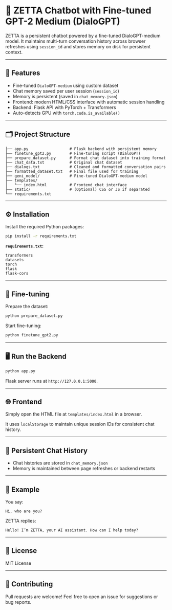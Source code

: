 
# 🤖 ZETTA Chatbot with Fine-tuned GPT-2 Medium (DialoGPT)

ZETTA is a persistent chatbot powered by a fine-tuned DialoGPT-medium model. It maintains multi-turn conversation history across browser refreshes using `session_id` and stores memory on disk for persistent context.

---

## 🚀 Features

- Fine-tuned `DialoGPT-medium` using custom dataset
- Chat memory saved per user session (`session_id`)
- Memory is persistent (saved in `chat_memory.json`)
- Frontend: modern HTML/CSS interface with automatic session handling
- Backend: Flask API with PyTorch + Transformers
- Auto-detects GPU with `torch.cuda.is_available()`

---

## 🗂️ Project Structure

```
├── app.py                  # Flask backend with persistent memory
├── finetune_gpt2.py        # Fine-tuning script (DialoGPT)
├── prepare_dataset.py      # Format chat dataset into training format
├── chat_data.txt           # Original chat dataset
├── dialogs.txt             # Cleaned and formatted conversation pairs
├── formatted_dataset.txt   # Final file used for training
├── geni_model/             # Fine-tuned DialoGPT-medium model
├── templates/
│   └── index.html          # Frontend chat interface
├── static/                 # (Optional) CSS or JS if separated
└── requirements.txt
```

---

## ⚙️ Installation

Install the required Python packages:

```bash
pip install -r requirements.txt
```

**`requirements.txt`:**
```
transformers
datasets
torch
flask
flask-cors
```

---

## 🧠 Fine-tuning

Prepare the dataset:

```bash
python prepare_dataset.py
```

Start fine-tuning:

```bash
python finetune_gpt2.py
```

---

## 🖥️ Run the Backend

```bash
python app.py
```

Flask server runs at `http://127.0.0.1:5000`.

---

## 🌐 Frontend

Simply open the HTML file at `templates/index.html` in a browser.

It uses `localStorage` to maintain unique session IDs for consistent chat history.

---

## 📂 Persistent Chat History

- Chat histories are stored in `chat_memory.json`
- Memory is maintained between page refreshes or backend restarts

---

## 🧪 Example

You say:
```
Hi, who are you?
```

ZETTA replies:
```
Hello! I’m ZETTA, your AI assistant. How can I help today?
```

---

## 📜 License

MIT License

---

## 🤝 Contributing

Pull requests are welcome! Feel free to open an issue for suggestions or bug reports.
